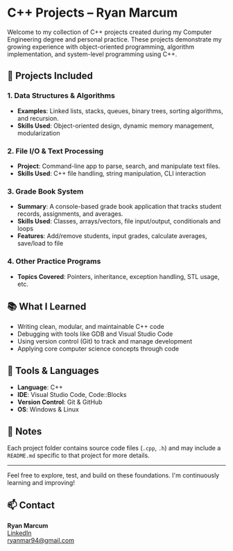 # C++ Projects – Ryan Marcum

Welcome to my collection of C++ projects created during my Computer Engineering degree and personal practice. These projects demonstrate my growing experience with object-oriented programming, algorithm implementation, and system-level programming using C++.

## 🔧 Projects Included

### 1. **Data Structures & Algorithms**
- **Examples**: Linked lists, stacks, queues, binary trees, sorting algorithms, and recursion.
- **Skills Used**: Object-oriented design, dynamic memory management, modularization

### 2. **File I/O & Text Processing**
- **Project**: Command-line app to parse, search, and manipulate text files.
- **Skills Used**: C++ file handling, string manipulation, CLI interaction

### 3. **Grade Book System**
- **Summary**: A console-based grade book application that tracks student records, assignments, and averages.
- **Skills Used**: Classes, arrays/vectors, file input/output, conditionals and loops
- **Features**: Add/remove students, input grades, calculate averages, save/load to file

### 4. **Other Practice Programs**
- **Topics Covered**: Pointers, inheritance, exception handling, STL usage, etc.

## 📚 What I Learned

- Writing clean, modular, and maintainable C++ code
- Debugging with tools like GDB and Visual Studio Code
- Using version control (Git) to track and manage development
- Applying core computer science concepts through code

## 🧰 Tools & Languages

- **Language**: C++
- **IDE**: Visual Studio Code, Code::Blocks
- **Version Control**: Git & GitHub
- **OS**: Windows & Linux

## 📎 Notes

Each project folder contains source code files (`.cpp`, `.h`) and may include a `README.md` specific to that project for more details.

---

Feel free to explore, test, and build on these foundations. I'm continuously learning and improving!

## 📫 Contact

**Ryan Marcum**  
[LinkedIn](https://www.linkedin.com/in/ryan-marcum-946924b8/)  
ryanmar94@gmail.com